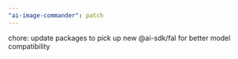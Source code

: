 ```yaml
---
"ai-image-commander": patch
---
```


chore: update packages to pick up new @ai-sdk/fal for better model compatibility
